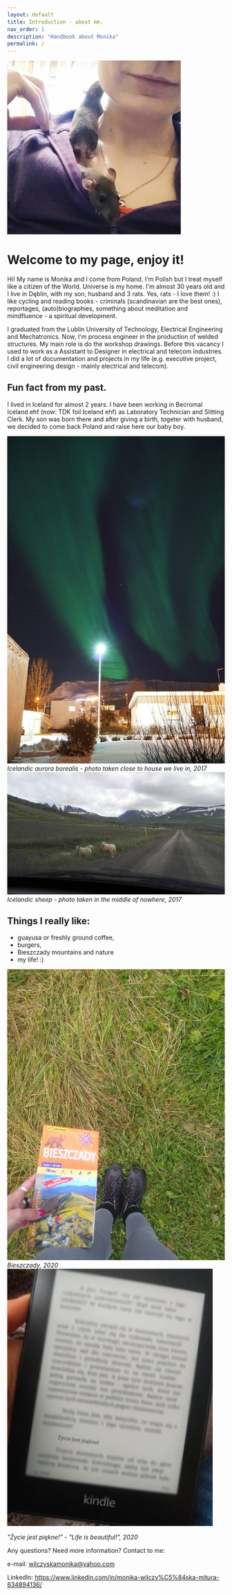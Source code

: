 ```yaml
---
layout: default
title: Introduction - about me.
nav_order: 1
description: "Handbook about Monika"
permalink: /
---
```


![MonikaWM](/assets/images/MonikaWM.jpg)

#  Welcome to my page, enjoy it!

Hi!
My name is Monika and I come from Poland. I'm Polish but I treat myself like a citizen of the World. Universe is my home. I'm almost 30 years old and I live in Dęblin, with my son, husband and 3 rats. Yes, rats - I love them! :) I like cycling and reading books - criminals (scandinavian are the best ones), reportages, (auto)biographies, something about meditation and mindfluence - a spiritual development.

I graduated from the Lublin University of Technology, Electrical Engineering and Mechatronics. Now, I'm process engineer in the production of welded structures. My main role is do the workshop drawings. Before this vacancy I used to work as a Assistant to Designer in electrical and telecom industries. I did a lot of documentation and projects in my life (e.g. executive project, civil engineering design - mainly electrical and telecom).


## Fun fact from my past.

I lived in Iceland for almost 2 years. I have been working in Becromal Iceland ehf (now: TDK foil Iceland ehf) as Laboratory Technician and Slitting Clerk. My son was born there and after giving a birth, togeter with husband, we decided to come back Poland and raise here our baby boy.

![MonikaWM_aurora](assets/images/MonikaWM_aurora.jpg)
*Icelandic aurora borealis - photo taken close to house we live in, 2017*
![MonikaWM_icelandic_sheep](assets/images/MonikaWM_icelandic_sheep.jpg)
*Icelandic sheep - photo taken in the middle of nowhere, 2017*

## Things I really like:

- guayusa or freshly ground coffee,
- burgers,
- Bieszczady mountains and nature
- my life! :)

![MonikaWM_bieszczady](assets/images/MonikaWM_bieszczady.jpg)
*Bieszczady, 2020*
![MonikaWM_kindle](assets/images/MonikaWM_kindle.jpg)

*"Życie jest piękne!" - "Life is beautiful!", 2020*


Any questions? Need more information? Contact to me:

e-mail: wilczyskamonika@yahoo.com

LinkedIn: https://www.linkedin.com/in/monika-wilczy%C5%84ska-mitura-634894136/
